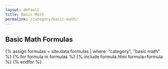 ```yaml
---
layout: default
title: Basic Math
permalink: /category/basic-math/
---
```


<h2>Basic Math Formulas</h2>
{% assign formulas = site.data.formulas | where: "category", "basic math" %}
{% for formula in formulas %}
  {% include formula.html formula=formula %}
{% endfor %}
